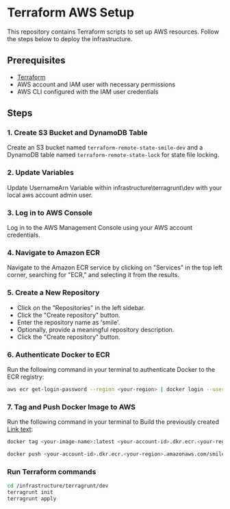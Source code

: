 # Terraform AWS Setup

This repository contains Terraform scripts to set up AWS resources. Follow the steps below to deploy the infrastructure.

## Prerequisites

- [Terraform](https://www.terraform.io/)
- AWS account and IAM user with necessary permissions
- AWS CLI configured with the IAM user credentials
## Steps

### 1. Create S3 Bucket and DynamoDB Table

Create an S3 bucket named `terraform-remote-state-smile-dev` and a DynamoDB table named `terraform-remote-state-lock` for state file locking.

### 2. Update Variables

Update UsernameArn Variable within infrastructure\terragrunt\dev with your local aws account admin user.


### 3. Log in to AWS Console

Log in to the AWS Management Console using your AWS account credentials.

### 4. Navigate to Amazon ECR

Navigate to the Amazon ECR service by clicking on "Services" in the top left corner, searching for "ECR," and selecting it from the results.

### 5. Create a New Repository

- Click on the "Repositories" in the left sidebar.
- Click the "Create repository" button.
- Enter the repository name as 'smile'.
- Optionally, provide a meaningful repository description.
- Click the "Create repository" button.

### 6. Authenticate Docker to ECR

Run the following command in your terminal to authenticate Docker to the ECR registry:

```bash
aws ecr get-login-password --region <your-region> | docker login --username AWS --password-stdin <your-account-id>.dkr.ecr.<your-region>.amazonaws.com
```
### 7. Tag and Push Docker Image to AWS

Run the following command in your terminal to Build the previously created [Link text](https://github.com/3daniel1996/SmileTechnical/blob/main/app/README.md 'Image'):

```bash
docker tag <your-image-name>:latest <your-account-id>.dkr.ecr.<your-region>.amazonaws.com/smile:latest

docker push <your-account-id>.dkr.ecr.<your-region>.amazonaws.com/smile:latest
```

### Run Terraform commands
```bash
cd /infrastructure/terragrunt/dev
terragrunt init
terragrunt apply
```